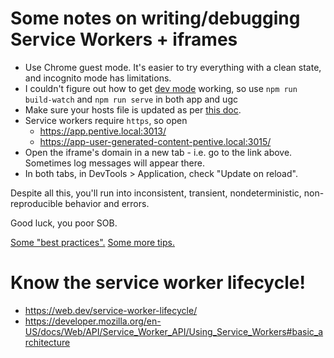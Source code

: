 # Some notes on writing/debugging Service Workers + iframes

- Use Chrome guest mode. It's easier to try everything with a clean state, and incognito mode has limitations.
- I couldn't figure out how to get [dev mode](https://vite-pwa-org.netlify.app/guide/development.html) working, so use `npm run build-watch` and `npm run serve` in both app and ugc
- Make sure your hosts file is updated as per [this doc](run-locally.md).
- Service workers require `https`, so open
  - https://app.pentive.local:3013/
  - https://app-user-generated-content-pentive.local:3015/
- Open the iframe's domain in a new tab - i.e. go to the link above. Sometimes log messages will appear there.
- In both tabs, in DevTools > Application, check "Update on reload".

Despite all this, you'll run into inconsistent, transient, nondeterministic, non-reproducible behavior and errors.

Good luck, you poor SOB.

[Some "best practices".](https://www.thecodeship.com/web-development/guide-service-worker-pitfalls-best-practices/)
[Some more tips.](https://gist.github.com/mmazzarolo/e87a11d24f85b952ee30792316f56d47)

# Know the service worker lifecycle!

- https://web.dev/service-worker-lifecycle/
- https://developer.mozilla.org/en-US/docs/Web/API/Service_Worker_API/Using_Service_Workers#basic_architecture
